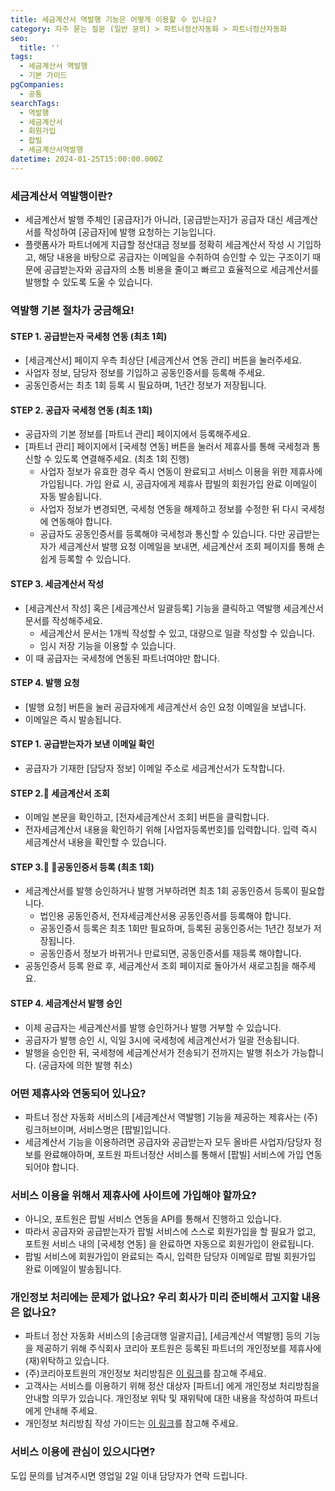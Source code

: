 ```yaml
---
title: 세금계산서 역발행 기능은 어떻게 이용할 수 있나요?
category: 자주 묻는 질문 (일반 문의) > 파트너정산자동화 > 파트너정산자동화
seo:
  title: ''
tags:
  - 세금계산서 역발행
  - 기본 가이드
pgCompanies:
  - 공통
searchTags:
  - 역발행
  - 세금계산서
  - 회원가입
  - 팝빌
  - 세금계산서역발행
datetime: 2024-01-25T15:00:00.000Z
---
```


<Callout content="플랫폼사가 공급받는자로서 파트너정산 서비스에서 역발행 세금계산서를 작성 후 요청할 수 있습니다. 
공급자는 제휴사 사이트에 별도로 회원가입을 하지 않아도 자동으로 가입 처리가 진행됩니다. " title="" />

### 세금계산서 역발행이란?

- 세금계산서 발행 주체인 \[공급자]가 아니라, \[공급받는자]가 공급자 대신 세금계산서를 작성하여 \[공급자]에 발행 요청하는 기능입니다.
- 플랫폼사가 파트너에게 지급할 정산대금 정보를 정확히 세금계산서 작성 시 기입하고, 해당 내용을 바탕으로 공급자는 이메일을 수취하여 승인할 수 있는 구조이기 때문에 공급받는자와 공급자의 소통 비용을 줄이고 빠르고 효율적으로 세금계산서를 발행할 수 있도록 도울 수 있습니다.

### 역발행 기본 절차가 궁금해요!

<Callout content="공급받는자 (플랫폼사) " />

#### STEP 1. 공급받는자 국세청 연동 (최초 1회)

- \[세금계산서] 페이지 우측 최상단 \[세금계산서 연동 관리] 버튼을 눌러주세요.
- 사업자 정보, 담당자 정보를 기입하고 공동인증서를 등록해 주세요.
- 공동인증서는 최초 1회 등록 시 필요하며, 1년간 정보가 저장됩니다.

#### STEP 2. 공급자 국세청 연동 (최초 1회)

- 공급자의 기본 정보를 \[파트너 관리] 페이지에서 등록해주세요.
- \[파트너 관리] 페이지에서 \[국세청 연동] 버튼을 눌러서 제휴사를 통해 국세청과 통신할 수 있도록 연결해주세요. (최초 1회 진행)
  - 사업자 정보가 유효한 경우 즉시 연동이 완료되고 서비스 이용을 위한 제휴사에 가입됩니다. 가입 완료 시, 공급자에게 제휴사 팝빌의 회원가입 완료 이메일이 자동 발송됩니다.
  - 사업자 정보가 변경되면, 국세청 연동을 해제하고 정보를 수정한 뒤 다시 국세청에 연동해야 합니다.
  - 공급자도 공동인증서를 등록해야 국세청과 통신할 수 있습니다. 다만 공급받는자가 세금계산서 발행 요청 이메일을 보내면, 세금계산서 조회 페이지를 통해 손쉽게 등록할 수 있습니다.

#### STEP 3. 세금계산서 작성

- \[세금계산서 작성] 혹은 \[세금계산서 일괄등록] 기능을 클릭하고 역발행 세금계산서 문서를 작성해주세요.
  - 세금계산서 문서는 1개씩 작성할 수 있고, 대량으로 일괄 작성할 수 있습니다.
  - 임시 저장 기능을 이용할 수 있습니다.
- 이 때 공급자는 국세청에 연동된 파트너여야만 합니다.

#### STEP 4. 발행 요청

- \[발행 요청] 버튼을 눌러 공급자에게 세금계산서 승인 요청 이메일을 보냅니다.
- 이메일은 즉시 발송됩니다.

<Callout content="공급자 (파트너/하위셀러/입점사)" />

#### STEP 1. 공급받는자가 보낸 이메일 확인

- 공급자가 기재한 \[담당자 정보] 이메일 주소로 세금계산서가 도착합니다.

#### STEP 2. 세금계산서 조회

- 이메일 본문을 확인하고, \[전자세금계산서 조회] 버튼을 클릭합니다.
- 전자세금계산서 내용을 확인하기 위해 \[사업자등록번호]를 입력합니다. 입력 즉시 세금계산서 내용을 확인할 수 있습니다.

#### STEP 3. 공동인증서 등록 (최초 1회)

- 세금계산서를 발행 승인하거나 발행 거부하려면 최초 1회 공동인증서 등록이 필요합니다.
  - 법인용 공동인증서, 전자세금계산서용 공동인증서를 등록해야 합니다.
  - 공동인증서 등록은 최초 1회만 필요하며, 등록된 공동인증서는 1년간 정보가 저장됩니다.
  - 공동인증서 정보가 바뀌거나 만료되면, 공동인증서를 재등록 해야합니다.
- 공동인증서 등록 완료 후, 세금계산서 조회 페이지로 돌아가서 새로고침을 해주세요.

#### STEP 4. 세금계산서 발행 승인

- 이제 공급자는 세금계산서를 발행 승인하거나 발행 거부할 수 있습니다.
- 공급자가 발행 승인 시, 익일 3시에 국세청에 세금계산서가 일괄 전송됩니다.
- 발행을 승인한 뒤, 국세청에 세금계산서가 전송되기 전까지는 발행 취소가 가능합니다. (공급자에 의한 발행 취소)

### 어떤 제휴사와 연동되어 있나요?

- 파트너 정산 자동화 서비스의 \[세금계산서 역발행] 기능을 제공하는 제휴사는 (주)링크허브이며, 서비스명은 \[팝빌]입니다.
- 세금계산서 기능을 이용하려면 공급자와 공급받는자 모두 올바른 사업자/담당자 정보를 완료해야하며, 포트원 파트너정산 서비스를 통해서 \[팝빌] 서비스에 가입 연동되어야 합니다.

### 서비스 이용을 위해서 제휴사에 사이트에 가입해야 할까요?

- 아니오, 포트원은 팝빌 서비스 연동을 API를 통해서 진행하고 있습니다.
- 따라서 공급자와 공급받는자가 팝빌 서비스에 스스로 회원가입을 할 필요가 없고, 포트원 서비스 내의 \[국세청 연동] 을 완료하면 자동으로 회원가입이 완료됩니다.
- 팝빌 서비스에 회원가입이 완료되는 즉시, 입력한 담당자 이메일로 팝빌 회원가입 완료 이메일이 발송됩니다.

### 개인정보 처리에는 문제가 없나요? 우리 회사가 미리 준비해서 고지할 내용은 없나요?

- 파트너 정산 자동화 서비스의 \[송금대행 일괄지급], \[세금계산서 역발행] 등의 기능을 제공하기 위해 주식회사 코리아 포트원은 등록된 파트너의 개인정보를 제휴사에 (재)위탁하고 있습니다.
- (주)코리아포트원의 개인정보 처리방침은 [이 링크](https://portone.notion.site/f756e6b1a20d42e1af4dc887c9f8f420)를 참고해 주세요.
- 고객사는 서비스를 이용하기 위해 정산 대상자 \[파트너] 에게 개인정보 처리방침을 안내할 의무가 있습니다. 개인정보 위탁 및 재위탁에 대한 내용을 작성하여 파트너에게 안내해 주세요.
- 개인정보 처리방침 작성 가이드는 [이 링크](https://help.portone.io/content/platform_infosec "파트너정산 고객사 개인정보처리방침 작성 가이드 ")를 참고해 주세요.

### 서비스 이용에 관심이 있으시다면?

도입 문의를 남겨주시면 영업일 2일 이내 담당자가 연락 드립니다.

<Callout content="서비스 이용 문의 →" title="" />

###
